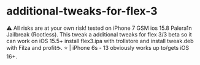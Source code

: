 # additional-tweaks-for-flex-3
⚠️ All risks are at your own risk!  tested on iPhone 7 GSM ios 15.8 Palera1n Jailbreak (Rootless). This tweak a additional tweaks for flex 3/3 beta so it can work on iOS 15.5+ install flex3.ipa with trollstore and install tweak.deb with Filza and profit☕️.  ⭐️ | iPhone 6s - 13 obviously works up to/gets iOS 16+.
